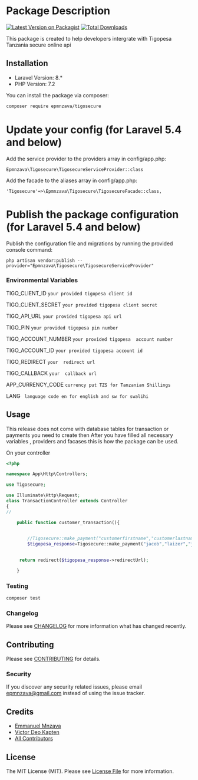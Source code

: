 # Package Description

[![Latest Version on Packagist](https://img.shields.io/packagist/v/epmnzava/tigosecure.svg?style=flat-square)](https://packagist.org/packages/epmnzava/tigosecure)
[![Total Downloads](https://img.shields.io/packagist/dt/epmnzava/tigosecure.svg?style=flat-square)](https://packagist.org/packages/epmnzava/tigosecure)

This package is created to help developers intergrate with Tigopesa Tanzania secure online api 

## Installation

- Laravel Version: 8.*
- PHP Version: 7.2

You can install the package via composer:

```bash
composer require epmnzava/tigosecure
```

# Update your config (for Laravel 5.4 and below)
Add the service provider to the providers array in config/app.php:
```
Epmnzava\Tigosecure\TigosecureServiceProvider::class
```
Add the facade to the aliases array in config/app.php:
```
'Tigosecure'=>\Epmnzava\Tigosecure\TigosecureFacade::class,
```

# Publish the package configuration (for Laravel 5.4 and below)
Publish the configuration file and migrations by running the provided console command:
```
php artisan vendor:publish --provider="Epmnzava\Tigosecure\TigosecureServiceProvider"
```
### Environmental Variables
TIGO_CLIENT_ID ` your provided tigopesa client id `<br/>

TIGO_CLIENT_SECRET ` your provided tigopesa client secret `<br/>

TIGO_API_URL ` your provided tigopesa api url  `<br/>

TIGO_PIN ` your provided tigopesa pin number `<br/>

TIGO_ACCOUNT_NUMBER ` your provided tigopesa  account number `<br/>

TIGO_ACCOUNT_ID ` your provided tigopesa account id  `<br/>

TIGO_REDIRECT    ` your  redirect url `<br/>

TIGO_CALLBACK    ` your  callback url `<br/>

APP_CURRENCY_CODE ` currency put TZS for Tanzanian Shillings `<br/>

LANG ` language code en for english and sw for swalihi`<br/>

## Usage

This release does not come with database tables for transaction or payments you need to create then  After you have filled all necessary variables , providers and facases this is how the package can be used.

On your controller 

``` php
<?php

namespace App\Http\Controllers;

use Tigosecure;

use Illuminate\Http\Request;
class TransactionController extends Controller
{
//

    public function customer_transaction(){

        
        //Tigosecure::make_payment("customerfirstname","customerlastname","customerlastname","amount","transaction_id");
        $tigopesa_response=Tigosecure::make_payment("jacob","laizer","jacob@primeware.co.tz","3000","98778835628");

       
     return redirect($tigopesa_response->redirectUrl);

    }


```

### Testing

``` bash
composer test
```

### Changelog

Please see [CHANGELOG](CHANGELOG.md) for more information what has changed recently.

## Contributing

Please see [CONTRIBUTING](CONTRIBUTING.md) for details.

### Security

If you discover any security related issues, please email epmnzava@gmail.com instead of using the issue tracker.

## Credits

- [Emmanuel Mnzava](https://github.com/dbrax)
- [Victor Deo Kapten](https://github.com/vdkapten)
- [All Contributors](../../contributors)

## License

The MIT License (MIT). Please see [License File](LICENSE.md) for more information.

